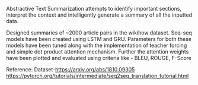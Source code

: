 Abstractive Text Summarization attempts to identify important sections, interpret the context and intelligently generate a summary of all the inputted data.

Designed summaries of ~2000 article pairs in the wikihow dataset. Seq-seq models have been created using LSTM and GRU. Parameters for both these models have been tuned along with the implementation of teacher forcing and simple dot product attention mechanism. Further the attention weights have been plotted and evaluated using criteria like - BLEU, ROUGE, F-Score

Reference:
Dataset-https://arxiv.org/abs/1810.09305
https://pytorch.org/tutorials/intermediate/seq2seq_translation_tutorial.html
